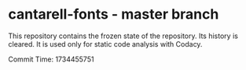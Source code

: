 # cantarell-fonts - master branch

This repository contains the frozen state of the repository.
Its history is cleared. It is used only for static code
analysis with Codacy.

Commit Time: 1734455751